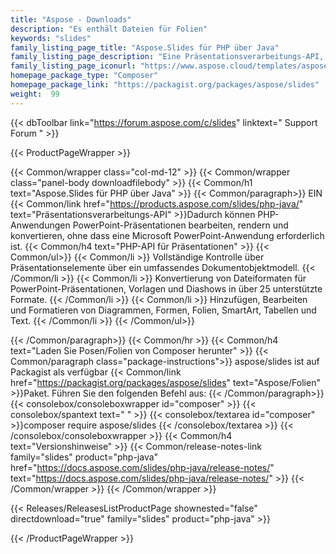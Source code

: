 ```yaml
---
title: "Aspose - Downloads"
description: "Es enthält Dateien für Folien"
keywords: "slides"
family_listing_page_title: "Aspose.Slides für PHP über Java"
family_listing_page_description: "Eine Präsentationsverarbeitungs-API, die es den PHP-Anwendungen ermöglicht, PowerPoint-Präsentationen zu manipulieren, zu rendern und zu konvertieren, ohne dass eine Microsoft PowerPoint-Anwendung erforderlich ist."
family_listing_page_iconurl: "https://www.aspose.cloud/templates/aspose/img/products/slides/aspose_slides-for-php.svg"
homepage_package_type: "Composer"
homepage_package_link: "https://packagist.org/packages/aspose/slides"
weight:  99
---
```


{{< dbToolbar link="https://forum.aspose.com/c/slides" linktext=" Support Forum " >}}


{{< ProductPageWrapper >}}

<!-- ProductPageContent-->
{{< Common/wrapper class="col-md-12" >}}
{{< Common/wrapper class="panel-body downloadfilebody" >}}
{{< Common/h1 text="Aspose.Slides für PHP über Java" >}}
{{< Common/paragraph>}}
EIN
{{< Common/link href="https://products.aspose.com/slides/php-java/" text="Präsentationsverarbeitungs-API"  >}}Dadurch können PHP-Anwendungen PowerPoint-Präsentationen bearbeiten, rendern und konvertieren, ohne dass eine Microsoft PowerPoint-Anwendung erforderlich ist.
{{< Common/h4 text="PHP-API für Präsentationen"  >}} 
{{< Common/ul>}}
   {{< Common/li >}} Vollständige Kontrolle über Präsentationselemente über ein umfassendes Dokumentobjektmodell. {{< /Common/li >}}
   {{< Common/li >}} Konvertierung von Dateiformaten für PowerPoint-Präsentationen, Vorlagen und Diashows in über 25 unterstützte Formate. {{< /Common/li >}}
   {{< Common/li >}} Hinzufügen, Bearbeiten und Formatieren von Diagrammen, Formen, Folien, SmartArt, Tabellen und Text. {{< /Common/li >}}
{{< /Common/ul>}}

{{< /Common/paragraph>}}
{{< Common/hr >}}
{{< Common/h4 text="Laden Sie Posen/Folien von Composer herunter"  >}}
{{< Common/paragraph class="package-instructions">}}
aspose/slides ist auf Packagist als verfügbar
{{< Common/link href="https://packagist.org/packages/aspose/slides" text="Aspose/Folien"  >}}Paket. Führen Sie den folgenden Befehl aus:
{{< /Common/paragraph>}}
{{< consolebox/consoleboxwrapper id="composer" >}}
       {{< consolebox/spantext text=" " >}}
       {{< consolebox/textarea id="composer" >}}composer require aspose/slides {{< /consolebox/textarea >}}
{{< /consolebox/consoleboxwrapper >}}
{{< Common/h4 text="Versionshinweise"  >}}
{{< Common/release-notes-link family="slides" product="php-java" href="https://docs.aspose.com/slides/php-java/release-notes/" text="https://docs.aspose.com/slides/php-java/release-notes/"  >}}
{{< /Common/wrapper >}}
{{< /Common/wrapper >}}

<!-- /ProductPageContent-->



<!-- ReleasesListProductPage-->
   {{< Releases/ReleasesListProductPage shownested="false"  directdownload="true" family="slides" product="php-java" >}}
<!-- /ReleasesListProductPage-->

{{< /ProductPageWrapper >}}


